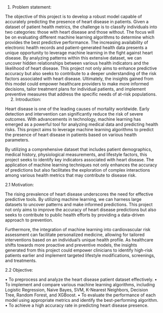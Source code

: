 1.	Problem statement:

The objective of this project is to develop a robust model capable of accurately predicting the presence of heart disease in patients. Given a dataset of patient health metrics, the challenge is to classify individuals into two categories: those with heart disease and those without. The focus will be on evaluating different machine learning algorithms to determine which provides the best predictive performance.
The increasing availability of electronic health records and patient-generated health data presents a unique opportunity to leverage machine learning in the fight against heart disease. By analyzing patterns within this extensive dataset, we can uncover hidden relationships between various health indicators and the likelihood of heart disease. This project not only aims to enhance predictive accuracy but also seeks to contribute to a deeper understanding of the risk factors associated with heart disease. Ultimately, the insights gained from this model could empower healthcare providers to make more informed decisions, tailor treatment plans for individual patients, and implement preventive measures that address the specific needs of at-risk populations.
 
2.	Introduction: 

Heart disease is one of the leading causes of mortality worldwide. Early detection and intervention can significantly reduce the risk of severe outcomes. With advancements in technology, machine learning has emerged as a powerful tool for analyzing medical data and predicting health risks. This project aims to leverage machine learning algorithms to predict the presence of heart disease in patients based on various health parameters.

By utilizing a comprehensive dataset that includes patient demographics, medical history, physiological measurements, and lifestyle factors, this project seeks to identify key indicators associated with heart disease. The application of machine learning techniques not only enhances the accuracy of predictions but also facilitates the exploration of complex interactions among various health metrics that may contribute to disease risk. 


2.1 Motivation:

The rising prevalence of heart disease underscores the need for effective predictive tools. By utilizing machine learning, we can harness large datasets to uncover patterns and make informed predictions. This project not only aims to improve the accuracy of heart disease predictions but also seeks to contribute to public health efforts by providing a data-driven approach to prevention.

Furthermore, the integration of machine learning into cardiovascular risk assessment can facilitate personalized medicine, allowing for tailored interventions based on an individual’s unique health profile. As healthcare shifts towards more proactive and preventive models, the insights generated from this project could empower clinicians to identify high-risk patients earlier and implement targeted lifestyle modifications, screenings, and treatments. 

2.2 Objective:

•	To preprocess and analyze the heart disease patient dataset effectively.
•	To implement and compare various machine learning algorithms, including Logistic Regression, Naive Bayes, SVM, K-Nearest Neighbors, Decision Tree, Random Forest, and XGBoost.
•	To evaluate the performance of each model using appropriate metrics and identify the best-performing algorithm.
•	To achieve a high accuracy rate in predicting heart disease presence.
